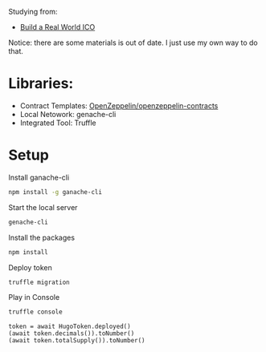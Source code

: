 
Studying from:

- [Build a Real World ICO](https://www.youtube.com/watch?v=2IqsgSyA8BQ&list=PLS5SEs8ZftgULF-lbxy-is9x_7mTMHFIN)

Notice: there are some materials is out of date. I just use my own way to do that.

# Libraries:
- Contract Templates: [OpenZeppelin/openzeppelin-contracts](https://github.com/OpenZeppelin/openzeppelin-contracts)
- Local Netowork: genache-cli
- Integrated Tool: Truffle

# Setup

Install ganache-cli
``` bash
npm install -g ganache-cli
```

Start the local server
``` bash
genache-cli
```

Install the packages
``` bash 
npm install
```

Deploy token
``` bash
truffle migration
```

Play in Console

``` bash
truffle console
```

```
token = await HugoToken.deployed()
(await token.decimals()).toNumber()
(await token.totalSupply()).toNumber()
```

